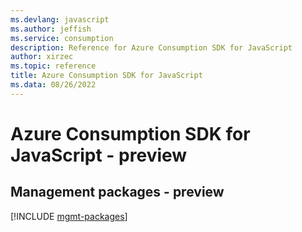 ```yaml
---
ms.devlang: javascript
ms.author: jeffish
ms.service: consumption
description: Reference for Azure Consumption SDK for JavaScript
author: xirzec
ms.topic: reference
title: Azure Consumption SDK for JavaScript
ms.data: 08/26/2022
---
```

# Azure Consumption SDK for JavaScript - preview

## Management packages - preview
[!INCLUDE [mgmt-packages](consumption-mgmt-index.md)]